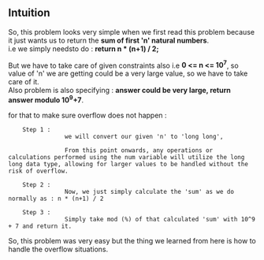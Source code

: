 ## Intuition 

So, this problem looks very simple when we first read this problem because it just wants us to return the **sum of first 'n' natural numbers**.<br>
i.e we simply needsto do : **return n * (n+1) / 2;**

But we have to take care of given constraints also i.e  **0 <= n <= 10<sup>7</sup>**, so value of 'n' we are getting could be a very large value, so we have to take care of it.<br>
Also problem is also specifying : **answer could be very large, return answer modulo 10<sup>9</sup>+7**.

for that to make sure overflow does not happen : 
```
    Step 1 :
                we will convert our given 'n' to 'long long', 

                From this point onwards, any operations or calculations performed using the num variable will utilize the long long data type, allowing for larger values to be handled without the risk of overflow.

    Step 2 :            
                Now, we just simply calculate the 'sum' as we do normally as : n * (n+1) / 2

    Step 3 :
                Simply take mod (%) of that calculated 'sum' with 10^9 + 7 and return it. 
```

So, this problem was very easy but the thing we learned from here is how to handle the overflow situations.